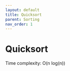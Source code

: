 ```yaml
---
layout: default
title: Quicksort
parent: Sorting
nav_order: 1
---
```


# Quicksort

Time complexity: O(n log(n))
